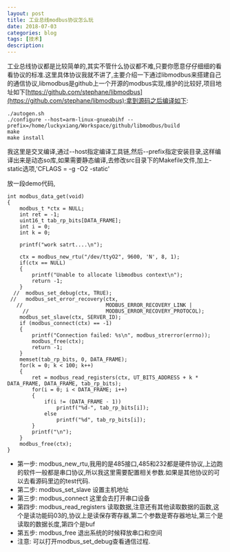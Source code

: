 ```yaml
---
layout: post
title: 工业总线modbus协议怎么玩
date: 2018-07-03
categories: blog
tags: [技术]
description: 
---
```


工业总线协议都是比较简单的,其实不管什么协议都不难,只要你愿意仔仔细细的看看协议的标准.这里具体协议我就不讲了,主要介绍一下通过libmodbus来搭建自己的通信协议,libmodbus是github上一个开源的modbus实现,维护的比较好,项目地址如下[https://github.com/stephane/libmodbus](https://github.com/stephane/libmodbus);拿到源码之后编译如下:
```
./autogen.sh
./configure --host=arm-linux-gnueabihf --prefix=/home/luckyxiang/Workspace/github/libmodbus/build
make
make install
```
我这里是交叉编译,通过--host指定编译工具链,然后--prefix指定安装目录,这样编译出来是动态so库,如果需要静态编译,去修改src目录下的Makefile文件,加上-static选项,'CFLAGS = -g -O2 -static'

放一段demo代码,
```
int modbus_data_get(void)
{
    modbus_t *ctx = NULL;
    int ret = -1;
    uint16_t tab_rp_bits[DATA_FRAME];
    int i = 0;
    int k = 0;

    printf("work satrt....\n");

    ctx = modbus_new_rtu("/dev/ttyO2", 9600, 'N', 8, 1);
    if(ctx == NULL)
    {
        printf("Unable to allocate libmodbus context\n");
        return -1;
    }
  //  modbus_set_debug(ctx, TRUE);
 //   modbus_set_error_recovery(ctx,
   //                           MODBUS_ERROR_RECOVERY_LINK |
     //                         MODBUS_ERROR_RECOVERY_PROTOCOL);
    modbus_set_slave(ctx, SERVER_ID);
    if (modbus_connect(ctx) == -1)
    {
        printf("Connection failed: %s\n", modbus_strerror(errno));
        modbus_free(ctx);
        return -1;
    }
    memset(tab_rp_bits, 0, DATA_FRAME);
    for(k = 0; k < 100; k++)
    {
        ret = modbus_read_registers(ctx, UT_BITS_ADDRESS + k * DATA_FRAME, DATA_FRAME, tab_rp_bits);
        for(i = 0; i < DATA_FRAME; i++)
        {
            if(i != (DATA_FRAME - 1))
                printf("%d-", tab_rp_bits[i]);
            else
                printf("%d", tab_rp_bits[i]);
        }
        printf("\n");
    }
    modbus_free(ctx);
}

```
- 第一步: modbus_new_rtu,我用的是485接口,485和232都是硬件协议,上边跑的软件一般都是串口协议,所以我这里需要配置相关参数.如果是其他协议的可以去看源码里边的test代码.       
- 第二步: modbus_set_slave 设置主机地址    
- 第三步: modbus_connect  这里会去打开串口设备  
- 第四步: modbus_read_registers 读取数据,注意还有其他读取数据的函数,这个是读功能码03的,协议上是读保存寄存器,第二个参数是寄存器地址,第三个是读取的数据长度,第四个是buf
- 第五步: modbus_free 退出系统的时候释放串口和空间    
- 注意: 可以打开modbus_set_debug查看通信过程.


